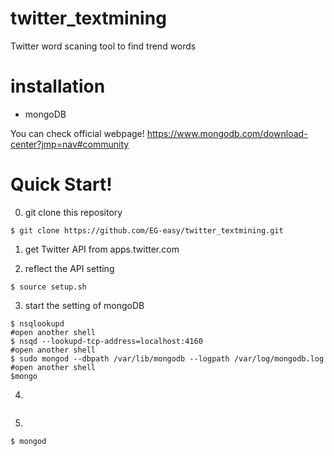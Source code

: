 # twitter_textmining
Twitter word scaning tool to find trend words

# installation
- mongoDB

You can check official webpage!
https://www.mongodb.com/download-center?jmp=nav#community

# Quick Start!
0. git clone this repository
```bash:~
$ git clone https://github.com/EG-easy/twitter_textmining.git
```
1. get Twitter API from apps.twitter.com

2. reflect the API setting
```bash:~/twitter_textmining/
$ source setup.sh
```

3. start the setting of mongoDB 
```bash:~
$ nsqlookupd
#open another shell
$ nsqd --lookupd-tcp-address=localhost:4160
#open another shell
$ sudo mongod --dbpath /var/lib/mongodb --logpath /var/log/mongodb.log
#open another shell
$mongo
```

4. 
```shell-session:~

```

5. 
```shell-session:~
$ mongod
```


